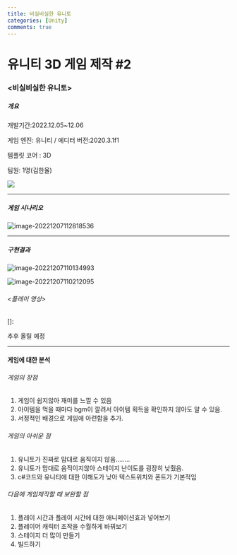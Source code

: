 ```yaml
---
title: 비실비실한 유니토
categories: [Unity]
comments: true
---
```


# 유니티 3D 게임 제작 #2

### <비실비실한 유니토>



##### 개요

개발기간:2022.12.05~12.06

게임 엔진: 유니티 / 에디터 버전:2020.3.1f1

템플릿 코어 : 3D

팀원: 1명(김한율)



![](C:\Users\LG\PREHanYul.github.io\assets\img\게임개요.jpg)



----------------



##### 게임 시나리오

![image-20221207112818536](C:\Users\LG\AppData\Roaming\Typora\typora-user-images\image-20221207112818536.png)

----------------------



##### 구현결과



![image-20221207110134993](C:\Users\LG\AppData\Roaming\Typora\typora-user-images\image-20221207110134993.png)

![image-20221207110212095](C:\Users\LG\AppData\Roaming\Typora\typora-user-images\image-20221207110212095.png)



###### <플레이 영상>

[]: 

추후 올릴 예정



-----------------------

#### 게임에 대한 분석



###### 게임의 장점

1. 게임이 쉽지않아 재미를 느낄 수 있음
2. 아이템을 먹을 때마다 bgm이 깔려서 아이템 획득을 확인하지 않아도 알 수 있음.
3. 서정적인 배경으로 게임에 아련함을 추가.



###### 게임의 아쉬운 점

1. 유니토가 진짜로 맘대로 움직이지 않음........
2. 유니토가 맘대로 움직이지않아 스테이지 난이도를 굉장히 낮췄음.
3. c#코드와 유니티에 대한 이해도가 낮아 텍스트위치와 폰트가 기본적임



###### 다음에 게임제작할 때 보완할 점

1. 플레이 시간과 플레이 시간에 대한 애니메이션효과 넣어보기
2. 플레이어 캐릭터 조작을 수월하게 바꿔보기
3. 스테이지 더 많이 만들기
4. 빌드하기